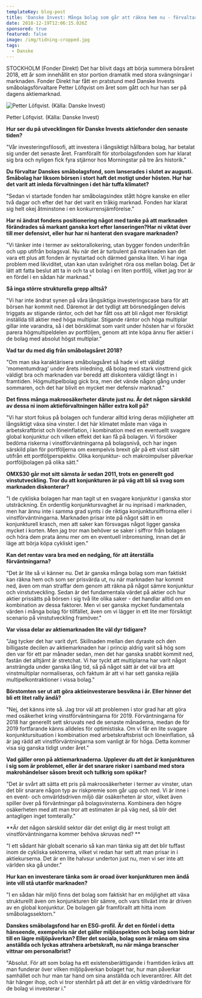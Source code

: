 ```yaml
---
templateKey: blog-post
title: 'Danske Invest: Många bolag som går att räkna hem nu - förvaltare'
date: 2018-12-19T12:06:15.026Z
sponsored: true
featured: false
image: /img/tidning-cropped.jpg
tags:
  - Danske
---
```

STOCKHOLM (Fonder Direkt) Det har blivit dags att börja summera börsåret 2018, ett år som innehållit en stor portion dramatik med stora svängningar i marknaden. Fonder Direkt har fått en pratstund med Danske Invests småbolagsförvaltare Petter Löfqvist om året som gått och hur han ser på dagens aktiemarknad.

![Petter Löfqvist. (Källa: Danske Invest)](/img/petter2.png)

<span class="image-caption">Petter Löfqvist. (Källa: Danske Invest)</span>

**Hur ser du på utvecklingen för Danske Invests aktiefonder den senaste tiden?**

"Vår investeringsfilosofi, att investera i långsiktigt hållbara bolag, har betalat sig under det senaste året. Framförallt för storbolagsfonden som har klarat sig bra och nyligen fick fyra stjärnor hos Morningstar på tre års historik."

**Du förvaltar Danskes småbolagsfond, som lanserades i slutet av augusti. Småbolag har liksom börsen i stort haft det motigt under hösten. Hur har det varit att inleda förvaltningen i det här tuffa klimatet?**

"Sedan vi startade fonden har småbolagsindex stått högre kanske en eller två dagar och efter det har det varit en tråkig marknad. Fonden har klarat sig helt okej åtminstone i en konkurrensjämförelse."

**Har ni ändrat fondens positionering något med tanke på att marknaden förändrades så markant ganska kort efter lanseringen?Har ni viktat över till mer defensivt, eller hur har ni hanterat den svagare marknaden?**

"Vi tänker inte i termer av sektorallokering, utan bygger fonden underifrån och upp utifrån bolagsval. Nu när det är turbulent på marknaden kan det vara ett plus att fonden är nystartad och därmed ganska liten. Vi har inga problem med likviditet, utan kan utan svårighet röra oss mellan bolag. Det är lätt att fatta beslut att ta in och ta ut bolag i en liten portfölj, vilket jag tror är en fördel i en sådan här marknad."

**Så inga större strukturella grepp alltså?**

"Vi har inte ändrat synen på våra långsiktiga investeringscase bara för att börsen har kommit ned. Däremot är det tydligt att börsnedgången delvis triggats av stigande räntor, och det har fått oss att bli något mer försiktigt inställda till aktier med höga multiplar. Stigande räntor och höga multiplar gillar inte varandra, så i det börsklimat som varit under hösten har vi försökt parera högmultipeldelen av portföljen, genom att inte köpa ännu fler aktier i de bolag med absolut högst multiplar."

**Vad tar du med dig från småbolagsåret 2018?**

"Om man ska karaktärisera småbolagsåret så hade vi ett väldigt 'momentumdrag' under årets inledning, då bolag med stark vinsttrend gick väldigt bra och marknaden var beredd att diskontera väldigt långt in i framtiden. Högmultipelbolag gick bra, men det vände någon gång under sommaren, och det har blivit en mycket mer defensiv marknad."

**Det finns många makroosäkerheter därute just nu. Är det någon särskild av dessa ni inom aktieförvaltningen håller extra koll på?**

"Vi har stort fokus på bolagen och funderar alltid kring deras möjligheter att långsiktigt växa sina vinster. I det här klimatet måste man väga in arbetskraftbrist och löneinflation, i kombination med en eventuellt svagare global konjunktur och vilken effekt det kan få på bolagen. Vi försöker bedöma riskerna i vinstförväntningarna på bolagsnivå, och har ingen särskild plan för portföljerna om exempelvis brexit går på ett visst sätt utifrån ett portföljperspektiv. Olika konjunktur- och makroimpulser påverkar portföljbolagen på olika sätt."

**OMXS30 går mot sitt sämsta år sedan 2011, trots en generellt god vinstutveckling. Tror du att konjunkturen är på väg att bli så svag som marknaden diskonterar?**

"I de cykliska bolagen har man tagit ut en svagare konjunktur i ganska stor utsträckning. En ordentlig konjunktursvaghet är nu inprisad i marknaden, men har ännu inte i samma grad synts i de riktiga konjunktursiffrorna eller i vinstförväntningarna. Marknaden prisar inte på något sätt in en konjunkturell krasch, men att saker kan försvagas något ligger ganska mycket i korten. Men jag tror man behöver se saker i siffror från bolagen och höra dem prata ännu mer om en eventuell inbromsning, innan det är läge att börja köpa cykliskt igen."

**Kan det rentav vara bra med en nedgång, för att återställa förväntningarna?**

"Det är lite så vi känner nu. Det är ganska många bolag som man faktiskt kan räkna hem och som ser prisvärda ut, nu när marknaden har kommit ned, även om man straffar dem genom att räkna på något sämre konjunktur och vinstutveckling. Sedan är det fundamentala värdet på aktier och hur aktier prissätts på börsen i sig två lite olika saker - det handlar alltid om en kombination av dessa faktorer. Men vi ser ganska mycket fundamentala värden i många bolag för tillfället, även om vi lägger in ett lite mer försiktigt scenario på vinstutveckling framöver."

**Var vissa delar av aktiemarknaden lite väl dyr tidigare?**

"Jag tycker det har varit dyrt. Skillnaden mellan den dyraste och den billigaste decilen av aktiemarknaden har i princip aldrig varit så hög som den var för ett par månader sedan, men det har ganska snabbt kommit ned, fastän det alltjämt är stretchat. Vi har tyckt att multiplarna har varit något ansträngda under ganska lång tid, så på något sätt är det väl bra att vinstmultiplar normaliseras, och faktum är att vi har sett ganska rejäla multipelkontraktioner i vissa bolag."

**Börstomten ser ut att göra aktieinvesterare besvikna i år. Eller hinner det bli ett litet rally ändå?**

"Nej, det känns inte så. Jag tror väl att problemen i stor grad har att göra med osäkerhet kring vinstförväntningarna för 2019. Förväntningarna för 2018 har generellt sett skruvats ned de senaste månaderna, medan de för 2019 fortfarande känns alldeles för optimistiska. Om vi får en lite svagare konjunktursituation i kombination med arbetskraftsbrist och löneinflation, så är jag rädd att vinstförväntningarna som vanligt är för höga. Detta kommer visa sig ganska tidigt under året."

**Vad gäller oron på aktiemarknaderna. Upplever du att det är konjunkturen i sig som är problemet, eller är det snarare risker i samband med stora makrohändelser såsom brexit och tullkrig som spökar?**

"Det är svårt att sätta ett pris på makroosäkerheter i termer av vinster, utan det blir snarare någon typ av riskpremie som går upp och ned. Vi är inne i en event- och omvärldsdriven miljö där osäkerheten är stor, vilket även spiller över på förväntningar på bolagsvinsterna. Kombinera den högre osäkerheten med att man tror att estimaten är på väg ned, så blir det antagligen inget tomterally."

**Är det någon särskild sektor där det enligt dig är mest troligt att vinstförväntningarna kommer behöva skruvas ned?
**

"I ett sådant här globalt scenario så kan man tänka sig att det blir tuffast inom de cykliska sektorerna, vilket vi redan har sett att man prisar in i aktiekurserna. Det är en lite halvsur underton just nu, men vi ser inte att världen ska gå under."

**Hur kan en investerare tänka som är oroad över konjunkturen men ändå inte vill stå utanför marknaden?**

"I en sådan här miljö finns det bolag som faktiskt har en möjlighet att växa strukturellt även om konjunkturen blir sämre, och vars tillväxt inte är driven av en global konjunktur. De bolagen går framförallt att hitta inom småbolagssektorn."

**Danskes småbolagsfond har en ESG-profil. Är det en fördel i detta hänseende, exempelvis när det gäller miljöaspekten och bolag som bidrar till en lägre miljöpåverkan? Eller det sociala, bolag som är måna om sina anställda och lyckas attrahera arbetskraft, nu när många branscher vittnar om personalbrist?**

"Absolut. För att som bolag ha ett existensberättigande i framtiden krävs att man funderar över vilken miljöpåverkan bolaget har, hur man påverkar samhället och hur man tar hand om sina anställda och leverantörer. Allt det här hänger ihop, och vi tror stenhårt på att det är en viktig värdedrivare för de bolag vi investerar i."
